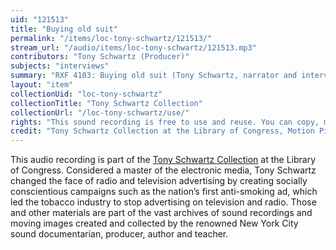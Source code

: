 ```yaml
---
uid: "121513"
title: "Buying old suit"
permalink: "/items/loc-tony-schwartz/121513/"
stream_url: "/audio/items/loc-tony-schwartz/121513.mp3"
contributors: "Tony Schwartz (Producer)"
subjects: "interviews"
summary: "RXF 4103: Buying old suit (Tony Schwartz, narrator and interviewer ; unidentified man, interviewee) (0:00)."
layout: "item"
collectionUid: "loc-tony-schwartz"
collectionTitle: "Tony Schwartz Collection"
collectionUrl: "/loc-tony-schwartz/use/"
rights: "This sound recording is free to use and reuse. You can copy, modify, distribute and perform the work, even for commercial purposes, all without asking permission. Attribution is recommended but not required."
credit: "Tony Schwartz Collection at the Library of Congress, Motion Picture, Broadcasting and Recorded Sound Division."
---
```


This audio recording is part of the [Tony Schwartz Collection](https://www.loc.gov/rr/record/schwartzcollection.html) at the Library of Congress. Considered a master of the electronic media, Tony Schwartz changed the face of radio and television advertising by creating socially conscientious campaigns such as the nation’s first anti-smoking ad, which led the tobacco industry to stop advertising on television and radio. Those and other materials are part of the vast archives of sound recordings and moving images created and collected by the renowned New York City sound documentarian, producer, author and teacher.